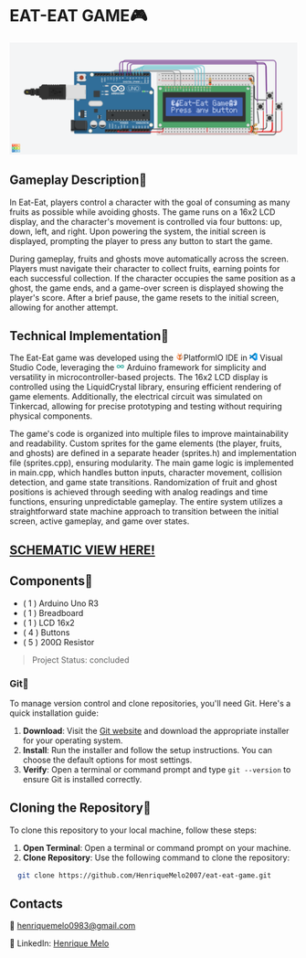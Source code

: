 # EAT-EAT GAME🎮

![Project Preview](assets/preview.png)

## Gameplay Description👻 

In Eat-Eat, players control a character with the goal of consuming as many fruits as possible while avoiding ghosts. The game runs on a 16x2 LCD display, and the character's movement is controlled via four buttons: up, down, left, and right. Upon powering the system, the initial screen is displayed, prompting the player to press any button to start the game.

During gameplay, fruits and ghosts move automatically across the screen. Players must navigate their character to collect fruits, earning points for each successful collection. If the character occupies the same position as a ghost, the game ends, and a game-over screen is displayed showing the player's score. After a brief pause, the game resets to the initial screen, allowing for another attempt.

## Technical Implementation🔧

The Eat-Eat game was developed using the <img src="assets/platformio-icon.webp" alt="Project Preview" width="14">PlatformIO IDE in <img src="assets/vscode-icon.png" alt="Project Preview" width="14"> Visual Studio Code, leveraging the <img src="assets/arduino-icon.png" alt="Project Preview" width="14"> Arduino framework for simplicity and versatility in microcontroller-based projects. The 16x2 LCD display is controlled using the LiquidCrystal library, ensuring efficient rendering of game elements. Additionally, the electrical circuit was simulated on Tinkercad, allowing for precise prototyping and testing without requiring physical components.

The game's code is organized into multiple files to improve maintainability and readability. Custom sprites for the game elements (the player, fruits, and ghosts) are defined in a separate header (sprites.h) and implementation file (sprites.cpp), ensuring modularity. The main game logic is implemented in main.cpp, which handles button inputs, character movement, collision detection, and game state transitions. Randomization of fruit and ghost positions is achieved through seeding with analog readings and time functions, ensuring unpredictable gameplay. The entire system utilizes a straightforward state machine approach to transition between the initial screen, active gameplay, and game over states.

## [SCHEMATIC VIEW HERE!](assets/schematic.pdf)

## Components🔌

- ( 1 ) Arduino Uno R3
- ( 1 ) Breadboard
- ( 1 ) LCD 16x2
- ( 4 ) Buttons
- ( 5 ) 200Ω Resistor

> Project Status: concluded

### Git🤖

To manage version control and clone repositories, you'll need Git. Here's a quick installation guide:

1. **Download**: Visit the [Git website](https://git-scm.com/) and download the appropriate installer for your operating system.
2. **Install**: Run the installer and follow the setup instructions. You can choose the default options for most settings.
3. **Verify**: Open a terminal or command prompt and type `git --version` to ensure Git is installed correctly.

## Cloning the Repository🧬

To clone this repository to your local machine, follow these steps:

1. **Open Terminal**: Open a terminal or command prompt on your machine.
2. **Clone Repository**: Use the following command to clone the repository:

```bash
  git clone https://github.com/HenriqueMelo2007/eat-eat-game.git
```

## Contacts

📧 henriquemelo0983@gmail.com

💼 LinkedIn: [Henrique Melo](https://www.linkedin.com/in/henrique-de-oliveira-melo-933a41203/)